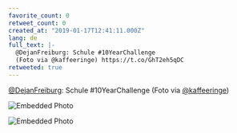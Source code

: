 ```yaml
---
favorite_count: 0
retweet_count: 0
created_at: "2019-01-17T12:41:11.000Z"
lang: de
full_text: |-
  @DejanFreiburg: Schule #10YearChallenge
  (Foto via @kaffeeringe) https://t.co/GhT2eh5qDC
retweeted: true
---
```


[@DejanFreiburg](https://twitter.com/DejanFreiburg): Schule #10YearChallenge
(Foto via [@kaffeeringe](https://twitter.com/kaffeeringe))

<div class="gallery gallery-2">

![Embedded Photo](https://twitter-media-coderbyheart.s3.eu-north-1.amazonaws.com/1085879706778513409-DxEKJbiUYAIDTkP.jpg)

![Embedded Photo](https://twitter-media-coderbyheart.s3.eu-north-1.amazonaws.com/1085879706778513409-DxEKJbnVsAA26hn.jpg)

</div>

